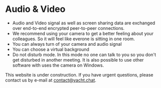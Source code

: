 

# Audio & Video

- Audio and Video signal as well as screen sharing data are exchanged over end-to-end encrypted peer-to-peer connections.
- We recommend using your camera to get a better feeling about your colleagues. So it will feel like everone is sitting in one room.
- You can always turn of your camera and audio signal
- You can choose a virtual background
- Do not disturb mode. In this mode no one can talk to you so you don't get disturbed in another meeting. It is also possible to use other software with uses the camera on Windows.

This website is under construction. If you have urgent questions, please contact us by e-mail at [contact@yacht.chat](mailto:contact@yacht.chat).